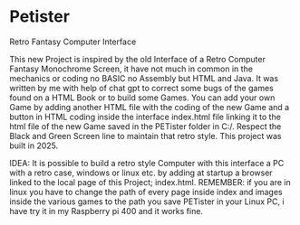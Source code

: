 # Petister

Retro Fantasy Computer Interface

This new Project is inspired by the old Interface of a Retro Computer Fantasy Monochrome Screen, it have not much in common in the mechanics or coding no BASIC no Assembly but HTML and Java.
It was written by me with help of chat gpt to correct some bugs of the games found on a HTML Book or to build some Games. You can add your own Game by adding another HTML file with the coding of the 
new Game and a button in HTML coding inside the interface index.html file linking it to the html file of the new Game saved in the PETister folder in C:/. Respect the Black and Green Screen line to 
maintain that retro style. This project was built in 2025.

IDEA: It is possible to build a retro style Computer with this interface a PC with a retro case, windows or linux etc. by adding at startup a browser linked to the local page of this Project; index.html.
REMEMBER: if you are in linux you have to change the path of every page inside index and images inside the various games to the path you save PETister in your Linux PC, i have try it in my Raspberry pi 400 
and it works fine.
